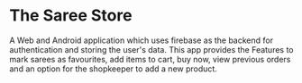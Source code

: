 # The Saree Store

A Web and Android application which uses firebase as the backend for authentication and storing the user's data.
This app provides the Features to mark sarees as favourites, add items to cart, buy now, view previous orders and an option for the shopkeeper to add a new product.
